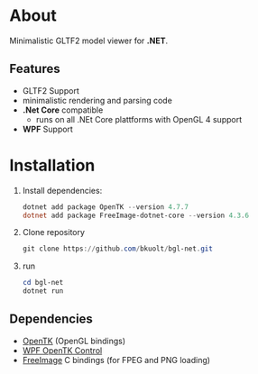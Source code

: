 # About
Minimalistic GLTF2 model viewer for __.NET__.  
## Features
- GLTF2 Support
- minimalistic rendering and parsing code
- __.Net Core__ compatible
  - runs on all .NEt Core plattforms with OpenGL 4 support
- __WPF__ Support

# Installation

1) Install dependencies:
    ```PowerShell
    dotnet add package OpenTK --version 4.7.7
    dotnet add package FreeImage-dotnet-core --version 4.3.6
    ```
2) Clone repository
    ```PowerShell
    git clone https://github.com/bkuolt/bgl-net.git
    ```
3) run
    ```PowerShell
    cd bgl-net
    dotnet run
    ```

## Dependencies
- [OpenTK](https://github.com/opentk/opentk) (OpenGL bindings)
- [WPF OpenTK Control](https://github.com/opentk/GLWpfControl)
- [FreeImage](https://github.com/matgr1/FreeImage-dotnet-core) C bindings (for FPEG and PNG loading)
